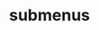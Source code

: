 ---
layout: page
title: submenus
nav: fasle
nav_order: 7
dropdown: true
children:
    - title: publications
      permalink: /publications/
    - title: divider
    - title: projects
      permalink: /projects/
---